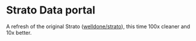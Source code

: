 Strato Data portal
=======
A refresh of the original Strato ([welldone/strato](http://github.com/WellDone/Strato)), this time 100x cleaner and 10x better.
